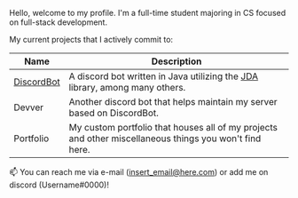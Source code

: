 Hello, welcome to my profile. I'm a full-time student majoring in CS focused on full-stack development. 

My current projects that I actively commit to:

Name | Description
------|------------
[DiscordBot](https://github.com/JacobDevelopment/DiscordBot) | A discord bot written in Java utilizing the [JDA](https://www.github.com) library, among many others.
Devver | Another discord bot that helps maintain my server based on DiscordBot.
Portfolio | My custom portfolio that houses all of my projects and other miscellaneous things you won't find here.

📫 You can reach me via e-mail (insert_email@here.com) or add me on discord (Username#0000)!
